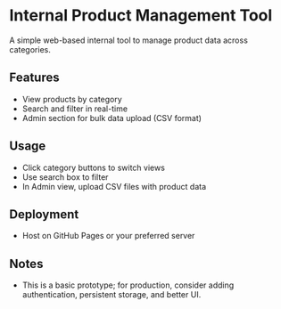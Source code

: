 # Internal Product Management Tool

A simple web-based internal tool to manage product data across categories.

## Features
- View products by category
- Search and filter in real-time
- Admin section for bulk data upload (CSV format)

## Usage
- Click category buttons to switch views
- Use search box to filter
- In Admin view, upload CSV files with product data

## Deployment
- Host on GitHub Pages or your preferred server

## Notes
- This is a basic prototype; for production, consider adding authentication, persistent storage, and better UI.
